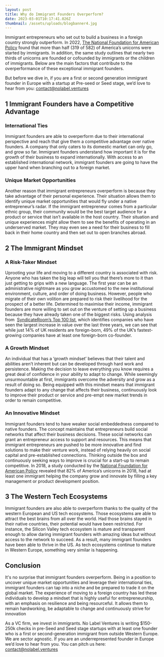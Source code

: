 ```yaml
---
layout: post
title: Why do Immigrant Founders Overperform?
date: 2023-03-01T10:17:41.026Z
thumbnail: /assets/uploads/blogbanner4.jpg
---
```

<!-- more -->

Immigrant entrepreneurs who set out to build a business in a foreign country strongly outperform. In 2022, [The National Foundation for American Policy](https://nfap.com/research/new-nfap-policy-brief-immigrant-entrepreneurs-and-u-s-billion-dollar-companies/) found that more than half (319 of 582) of America’s unicorns were started by immigrants. In addition, the same study outlines that nearly two thirds of unicorns are founded or cofounded by immigrants or the children of immigrants. Below are the main factors that contribute to the overperformance of these exceptional immigrant founders. 

But before we dive in, if you are a first or second generation immigrant founder in Europe with a startup at Pre-seed or Seed stage, we’d love to hear from you: contact@nolabel.ventures

## 1 Immigrant Founders have a Competitive Advantage

### International Ties

Immigrant founders are able to overperform due to their international perspective and reach that give them a competitive advantage over native founders. A company that only caters to its domestic market can only go, and grow so far. Immigrant founders understand how important it is for the growth of their business to expand internationally. With access to an established international network, immigrant founders are going to have the upper hand when branching out to a foreign market. 

### Unique Market Opportunities

Another reason that immigrant entrepreneurs overperform is because they take advantage of their personal experience. Their situation allows them to identify unique market opportunities that would fly under a native entrepreneur’s radar. If the immigrant entrepreneur comes from a particular ethnic group, their community would be the best target audience for a product or service that isn’t available in the host country. Their situation and unique experiences might allow them to see the benefits of operating in an underserved market. They may even see a need for their business to fill back in their home country and then set out to open branches abroad. 

## 2 The Immigrant Mindset

### A Risk-Taker Mindset

Uprooting your life and moving to a different country is associated with risk. Anyone who has taken the big leap will tell you that there’s more to it than just getting to grips with a new language. The first year can be an administrative nightmare as you grow accustomed to the new institutional environment, culture, and order of doing business. However, people who migrate of their own volition are prepared to risk their livelihood for the prospect of a better life. Determined to maximise their income, immigrant founders are more willing to set out on the venture of setting up a business because they have already taken one of the biggest risks. Using analysis from  [SyndicateRoom’s Top 100 list](https://www.syndicateroom.com/guides-and-reports/100-fastest-growing-companies-uk), which identifies companies who have seen the largest increase in value over the last three years, we can see that while just 14% of UK residents are foreign-born, 49% of the UK’s fastest-growing companies have at least one foreign-born co-founder.

### A Growth Mindset

An individual that has a ‘growth mindset’ believes that their talent and abilities aren’t inherent but can be developed through hard work and persistence. Making the decision to leave everything you know requires a great deal of confidence in your ability to adapt to change. While seemingly unsurmountable at first, immigrants overcome the adversity and grow as a result of doing so. Being equipped with this mindset means that immigrant founders adapt to any change that affects their business, continuously look to improve their product or service and pre-empt new market trends in order to remain competitive. 

### An Innovative Mindset

Immigrant founders tend to have weaker social embeddedness compared to native founders. The concept maintains that entrepreneurs build social networks that affect their business decisions. These social networks can grant an entrepreneur access to support and resources. This means that immigrant entrepreneurs are pushed to be more innovative and find solutions to make their venture work, instead of relying heavily on social capital and pre-established connections. Thinking outside the box and continuously seeking ways to improve is crucial for a start-up to remain competitive. In 2018, a study conducted by the [National Foundation for American Policy](https://nfap.com/wp-content/uploads/2019/01/2018-BILLION-DOLLAR-STARTUPS.NFAP-Policy-Brief.2018-1.pdf) revealed that 82% of America’s unicorns in 2018, had at least one immigrant helping the company grow and innovate by filling a key management or product development position.

## 3 The Western Tech Ecosystems

Immigrant founders are also able to overperform thanks to the quality of the western European and US tech ecosystems. Those ecosystems are able to attract the best brains from all over the world. Had those brains stayed in their native countries, their potential would have been restricted. For instance, the Silicon Valley tech ecosystem is mature and transparent enough to allow daring immigrant founders with amazing ideas but without access to the network to succeed. As a result, many immigrant founders have been able to thrive in the US. As tech ecosystems continue to mature in Western Europe, something very similar is happening.

## Conclusion

It's no surprise that immigrant founders overperform. Being in a position to uncover unique market opportunities and leverage their international ties, immigrant founders can tap into a niche and be prepared to trade it on the global market. The experience of moving to a foreign country has led these individuals to develop a mindset that is highly useful for entrepreneurship, with an emphasis on resilience and being resourceful. It allows them to remain hardworking, be adaptable to change and continuously strive for innovation

As a VC firm, we invest in immigrants. No Label Ventures is writing $150-250k checks in pre-Seed and Seed stage startups with at least one founder who is a first or second-generation immigrant from outside Western Europe. We are sector agnostic. If you are an underrepresented founder in Europe we’d love to hear from you. You can pitch us here: contact@nolabel.ventures